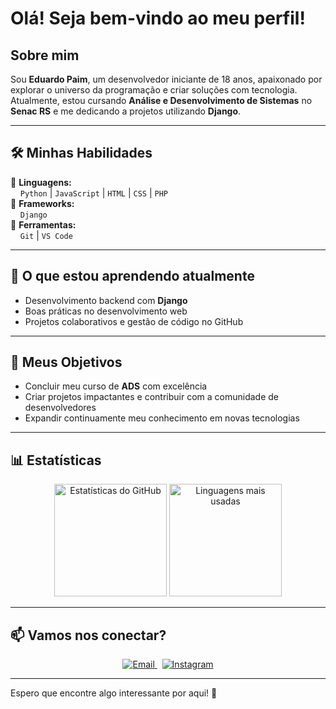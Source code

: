 # Olá! Seja bem-vindo ao meu perfil!

## Sobre mim
Sou **Eduardo Paim**, um desenvolvedor iniciante de 18 anos, apaixonado por explorar o universo da programação e criar soluções com tecnologia.  
Atualmente, estou cursando **Análise e Desenvolvimento de Sistemas** no **Senac RS** e me dedicando a projetos utilizando **Django**.

---

## 🛠️ Minhas Habilidades
🔹 **Linguagens:**  
&nbsp;&nbsp;&nbsp;&nbsp;`Python` | `JavaScript` | `HTML` | `CSS` | `PHP`  
🔹 **Frameworks:**  
&nbsp;&nbsp;&nbsp;&nbsp;`Django`  
🔹 **Ferramentas:**  
&nbsp;&nbsp;&nbsp;&nbsp;`Git` | `VS Code`  

---

## 🌱 O que estou aprendendo atualmente
- Desenvolvimento backend com **Django**  
- Boas práticas no desenvolvimento web  
- Projetos colaborativos e gestão de código no GitHub  

---

## 🎯 Meus Objetivos
- Concluir meu curso de **ADS** com excelência  
- Criar projetos impactantes e contribuir com a comunidade de desenvolvedores  
- Expandir continuamente meu conhecimento em novas tecnologias  

---

## 📊 Estatísticas
<div align="center">
  <img height="180em" src="https://github-readme-stats.vercel.app/api?username=Edu-2de&show_icons=true&theme=github_dark&include_all_commits=true&count_private=true" alt="Estatísticas do GitHub" />
  <img height="180em" src="https://github-readme-stats.vercel.app/api/top-langs/?username=Edu-2de&layout=compact&theme=github_dark" alt="Linguagens mais usadas" />
</div>

---

## 📫 Vamos nos conectar?
<div align="center">
  <a href="mailto:edupaim1712@gmail.com">
    <img src="https://img.shields.io/badge/Email-D14836?style=for-the-badge&logo=gmail&logoColor=white" alt="Email">
  </a>
  &nbsp;
  <a href="https://www.instagram.com/edu.2de/">
    <img src="https://img.shields.io/badge/Instagram-E4405F?style=for-the-badge&logo=instagram&logoColor=white" alt="Instagram">
  </a>
</div>

---

Espero que encontre algo interessante por aqui! 🚀
